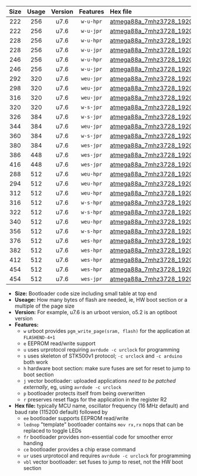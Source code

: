 |Size|Usage|Version|Features|Hex file|
|:-:|:-:|:-:|:-:|:--|
|222|256|u7.6|`w-u-hpr`|[atmega88a_7mhz3728_19200bps_ur.hex](https://raw.githubusercontent.com/stefanrueger/urboot/main//atmega88a_7mhz3728_19200bps_ur.hex)|
|222|256|u7.6|`w-u-jpr`|[atmega88a_7mhz3728_19200bps_ur_vbl.hex](https://raw.githubusercontent.com/stefanrueger/urboot/main//atmega88a_7mhz3728_19200bps_ur_vbl.hex)|
|228|256|u7.6|`w-u-hpr`|[atmega88a_7mhz3728_19200bps_lednop_ur.hex](https://raw.githubusercontent.com/stefanrueger/urboot/main//atmega88a_7mhz3728_19200bps_lednop_ur.hex)|
|228|256|u7.6|`w-u-jpr`|[atmega88a_7mhz3728_19200bps_lednop_ur_vbl.hex](https://raw.githubusercontent.com/stefanrueger/urboot/main//atmega88a_7mhz3728_19200bps_lednop_ur_vbl.hex)|
|246|256|u7.6|`w-u-hpr`|[atmega88a_7mhz3728_19200bps_lednop_fr_ur.hex](https://raw.githubusercontent.com/stefanrueger/urboot/main//atmega88a_7mhz3728_19200bps_lednop_fr_ur.hex)|
|246|256|u7.6|`w-u-jpr`|[atmega88a_7mhz3728_19200bps_lednop_fr_ur_vbl.hex](https://raw.githubusercontent.com/stefanrueger/urboot/main//atmega88a_7mhz3728_19200bps_lednop_fr_ur_vbl.hex)|
|292|320|u7.6|`weu-jpr`|[atmega88a_7mhz3728_19200bps_ee_ur_vbl.hex](https://raw.githubusercontent.com/stefanrueger/urboot/main//atmega88a_7mhz3728_19200bps_ee_ur_vbl.hex)|
|298|320|u7.6|`weu-jpr`|[atmega88a_7mhz3728_19200bps_ee_lednop_ur_vbl.hex](https://raw.githubusercontent.com/stefanrueger/urboot/main//atmega88a_7mhz3728_19200bps_ee_lednop_ur_vbl.hex)|
|316|320|u7.6|`weu-jpr`|[atmega88a_7mhz3728_19200bps_ee_lednop_fr_ur_vbl.hex](https://raw.githubusercontent.com/stefanrueger/urboot/main//atmega88a_7mhz3728_19200bps_ee_lednop_fr_ur_vbl.hex)|
|320|320|u7.6|`w-s-jpr`|[atmega88a_7mhz3728_19200bps_vbl.hex](https://raw.githubusercontent.com/stefanrueger/urboot/main//atmega88a_7mhz3728_19200bps_vbl.hex)|
|326|384|u7.6|`w-s-jpr`|[atmega88a_7mhz3728_19200bps_lednop_vbl.hex](https://raw.githubusercontent.com/stefanrueger/urboot/main//atmega88a_7mhz3728_19200bps_lednop_vbl.hex)|
|344|384|u7.6|`weu-jpr`|[atmega88a_7mhz3728_19200bps_ee_lednop_fr_ce_ur_vbl.hex](https://raw.githubusercontent.com/stefanrueger/urboot/main//atmega88a_7mhz3728_19200bps_ee_lednop_fr_ce_ur_vbl.hex)|
|360|384|u7.6|`w-s-jpr`|[atmega88a_7mhz3728_19200bps_lednop_fr_vbl.hex](https://raw.githubusercontent.com/stefanrueger/urboot/main//atmega88a_7mhz3728_19200bps_lednop_fr_vbl.hex)|
|380|384|u7.6|`wes-jpr`|[atmega88a_7mhz3728_19200bps_ee_vbl.hex](https://raw.githubusercontent.com/stefanrueger/urboot/main//atmega88a_7mhz3728_19200bps_ee_vbl.hex)|
|386|448|u7.6|`wes-jpr`|[atmega88a_7mhz3728_19200bps_ee_lednop_vbl.hex](https://raw.githubusercontent.com/stefanrueger/urboot/main//atmega88a_7mhz3728_19200bps_ee_lednop_vbl.hex)|
|416|448|u7.6|`wes-jpr`|[atmega88a_7mhz3728_19200bps_ee_lednop_fr_vbl.hex](https://raw.githubusercontent.com/stefanrueger/urboot/main//atmega88a_7mhz3728_19200bps_ee_lednop_fr_vbl.hex)|
|288|512|u7.6|`weu-hpr`|[atmega88a_7mhz3728_19200bps_ee_ur.hex](https://raw.githubusercontent.com/stefanrueger/urboot/main//atmega88a_7mhz3728_19200bps_ee_ur.hex)|
|294|512|u7.6|`weu-hpr`|[atmega88a_7mhz3728_19200bps_ee_lednop_ur.hex](https://raw.githubusercontent.com/stefanrueger/urboot/main//atmega88a_7mhz3728_19200bps_ee_lednop_ur.hex)|
|312|512|u7.6|`weu-hpr`|[atmega88a_7mhz3728_19200bps_ee_lednop_fr_ur.hex](https://raw.githubusercontent.com/stefanrueger/urboot/main//atmega88a_7mhz3728_19200bps_ee_lednop_fr_ur.hex)|
|316|512|u7.6|`w-s-hpr`|[atmega88a_7mhz3728_19200bps.hex](https://raw.githubusercontent.com/stefanrueger/urboot/main//atmega88a_7mhz3728_19200bps.hex)|
|322|512|u7.6|`w-s-hpr`|[atmega88a_7mhz3728_19200bps_lednop.hex](https://raw.githubusercontent.com/stefanrueger/urboot/main//atmega88a_7mhz3728_19200bps_lednop.hex)|
|340|512|u7.6|`weu-hpr`|[atmega88a_7mhz3728_19200bps_ee_lednop_fr_ce_ur.hex](https://raw.githubusercontent.com/stefanrueger/urboot/main//atmega88a_7mhz3728_19200bps_ee_lednop_fr_ce_ur.hex)|
|356|512|u7.6|`w-s-hpr`|[atmega88a_7mhz3728_19200bps_lednop_fr.hex](https://raw.githubusercontent.com/stefanrueger/urboot/main//atmega88a_7mhz3728_19200bps_lednop_fr.hex)|
|376|512|u7.6|`wes-hpr`|[atmega88a_7mhz3728_19200bps_ee.hex](https://raw.githubusercontent.com/stefanrueger/urboot/main//atmega88a_7mhz3728_19200bps_ee.hex)|
|382|512|u7.6|`wes-hpr`|[atmega88a_7mhz3728_19200bps_ee_lednop.hex](https://raw.githubusercontent.com/stefanrueger/urboot/main//atmega88a_7mhz3728_19200bps_ee_lednop.hex)|
|412|512|u7.6|`wes-hpr`|[atmega88a_7mhz3728_19200bps_ee_lednop_fr.hex](https://raw.githubusercontent.com/stefanrueger/urboot/main//atmega88a_7mhz3728_19200bps_ee_lednop_fr.hex)|
|454|512|u7.6|`wes-hpr`|[atmega88a_7mhz3728_19200bps_ee_lednop_fr_ce.hex](https://raw.githubusercontent.com/stefanrueger/urboot/main//atmega88a_7mhz3728_19200bps_ee_lednop_fr_ce.hex)|
|454|512|u7.6|`wes-jpr`|[atmega88a_7mhz3728_19200bps_ee_lednop_fr_ce_vbl.hex](https://raw.githubusercontent.com/stefanrueger/urboot/main//atmega88a_7mhz3728_19200bps_ee_lednop_fr_ce_vbl.hex)|

- **Size:** Bootloader code size including small table at top end
- **Useage:** How many bytes of flash are needed, ie, HW boot section or a multiple of the page size
- **Version:** For example, u7.6 is an urboot version, o5.2 is an optiboot version
- **Features:**
  + `w` urboot provides `pgm_write_page(sram, flash)` for the application at `FLASHEND-4+1`
  + `e` EEPROM read/write support
  + `u` uses urprotocol requiring `avrdude -c urclock` for programming
  + `s` uses skeleton of STK500v1 protocol; `-c urclock` and `-c arduino` both work
  + `h` hardware boot section: make sure fuses are set for reset to jump to boot section
  + `j` vector bootloader: uploaded applications *need to be patched externally*, eg, using `avrdude -c urclock`
  + `p` bootloader protects itself from being overwritten
  + `r` preserves reset flags for the application in the register R2
- **Hex file:** typically MCU name, oscillator frequency (16 MHz default) and baud rate (115200 default) followed by
  + `ee` bootloader supports EEPROM read/write
  + `lednop` "template" bootloader contains `mov rx,rx` nops that can be replaced to toggle LEDs
  + `fr` bootloader provides non-essential code for smoother error handing
  + `ce` bootloader provides a chip erase command
  + `ur` uses urprotocol and requires `avrdude -c urclock` for programming
  + `vbl` vector bootloader: set fuses to jump to reset, not the HW boot section
